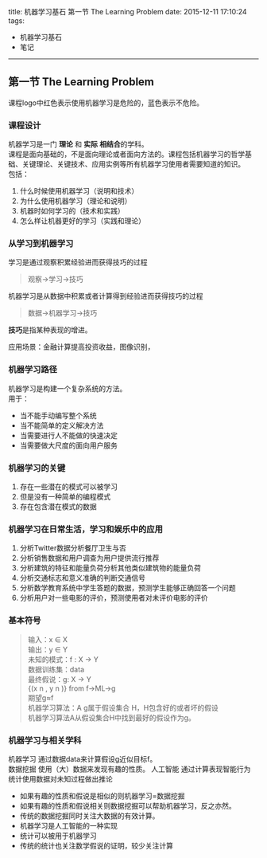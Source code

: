 title: 机器学习基石  第一节 The Learning Problem
date: 2015-12-11 17:10:24
tags: 
- 机器学习基石
- 笔记
---
## 第一节 The Learning Problem

课程logo中红色表示使用机器学习是危险的，蓝色表示不危险。

<!-- more --> 

### 课程设计

机器学习是一门 **理论** 和 **实际** **相结合**的学科。  
课程是面向基础的，不是面向理论或者面向方法的。课程包括机器学习的哲学基础、关键理论、关键技术、应用实例等所有机器学习使用者需要知道的知识。  
包括：    

1. 什么时候使用机器学习（说明和技术）
2. 为什么使用机器学习（理论和说明）
3. 机器时如何学习的（技术和实践）
4. 怎么样让机器更好的学习（实践和理论）

### 从学习到机器学习

学习是通过观察积累经验进而获得技巧的过程
>观察->学习->技巧

机器学习是从数据中积累或者计算得到经验进而获得技巧的过程
>数据->机器学习->技巧

**技巧**是指某种表现的增进。

应用场景：金融计算提高投资收益，图像识别，

### 机器学习路径

机器学习是构建一个复杂系统的方法。  
用于：

- 当不能手动编写整个系统
- 当不能简单的定义解决方法
- 当需要进行人不能做的快速决定
- 当需要做大尺度的面向用户服务

### 机器学习的关键

1. 存在一些潜在的模式可以被学习
2. 但是没有一种简单的编程模式
3. 存在包含潜在模式的数据

### 机器学习在日常生活，学习和娱乐中的应用

1. 分析Twitter数据分析餐厅卫生与否
2. 分析销售数据和用户调查为用户提供流行推荐
3. 分析建筑的特征和能量负荷分析其他类似建筑物的能量负荷
4. 分析交通标志和意义准确的判断交通信号
5. 分析数学教育系统中学生答题的数据，预测学生能够正确回答一个问题  
6. 分析用户对一些电影的评价，预测使用者对未评价电影的评价

### 基本符号

>输入：x ∈ X  
输出：y ∈ Y  
未知的模式：f : X → Y  
数据训练集：data  
最终假说：g: X → Y  
{(x n , y n )} from f→ML→g  
期望g≈f  
机器学习算法：A
g属于假设集合 H，H包含好的或者坏的假设  
机器学习算法A从假设集合H中找到最好的假设作为g。

### 机器学习与相关学科

机器学习 通过数据data来计算假设g近似目标f。  
数据挖掘 使用（大）数据来发现有趣的性质。
人工智能 通过计算表现智能行为
统计使用数据对未知过程做出推论

- 如果有趣的性质和假说是相似的则机器学习=数据挖掘
- 如果有趣的性质和假说相关则数据挖掘可以帮助机器学习，反之亦然。
- 传统的数据挖掘同时关注大数据的有效计算。
- 机器学习是人工智能的一种实现
- 统计可以被用于机器学习
- 传统的统计也关注数学假说的证明，较少关注计算

